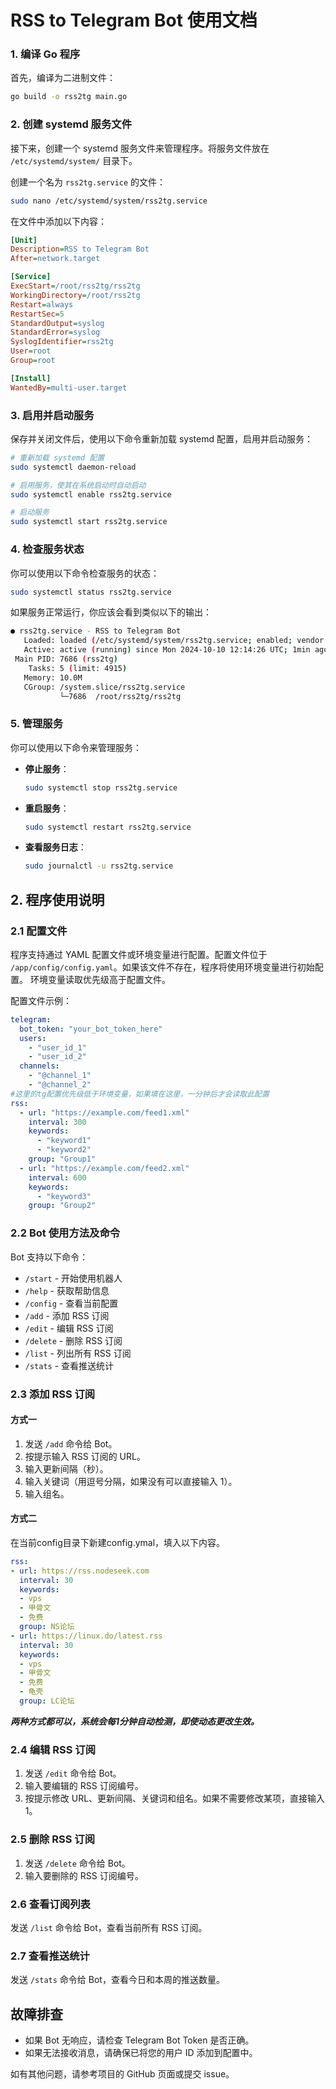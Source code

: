 # RSS to Telegram Bot 使用文档


### 1. 编译 Go 程序

首先，编译为二进制文件：

```bash
go build -o rss2tg main.go
```
### 2. 创建 systemd 服务文件

接下来，创建一个 systemd 服务文件来管理程序。将服务文件放在 `/etc/systemd/system/` 目录下。

创建一个名为 `rss2tg.service` 的文件：

```bash
sudo nano /etc/systemd/system/rss2tg.service
```

在文件中添加以下内容：

```ini
[Unit]
Description=RSS to Telegram Bot
After=network.target

[Service]
ExecStart=/root/rss2tg/rss2tg
WorkingDirectory=/root/rss2tg
Restart=always
RestartSec=5
StandardOutput=syslog
StandardError=syslog
SyslogIdentifier=rss2tg
User=root
Group=root

[Install]
WantedBy=multi-user.target
```

### 3. 启用并启动服务

保存并关闭文件后，使用以下命令重新加载 systemd 配置，启用并启动服务：

```bash
# 重新加载 systemd 配置
sudo systemctl daemon-reload

# 启用服务，使其在系统启动时自动启动
sudo systemctl enable rss2tg.service

# 启动服务
sudo systemctl start rss2tg.service
```

### 4. 检查服务状态

你可以使用以下命令检查服务的状态：

```bash
sudo systemctl status rss2tg.service
```

如果服务正常运行，你应该会看到类似以下的输出：

```bash
● rss2tg.service - RSS to Telegram Bot
   Loaded: loaded (/etc/systemd/system/rss2tg.service; enabled; vendor preset: enabled)
   Active: active (running) since Mon 2024-10-10 12:14:26 UTC; 1min ago
 Main PID: 7686 (rss2tg)
    Tasks: 5 (limit: 4915)
   Memory: 10.0M
   CGroup: /system.slice/rss2tg.service
           └─7686  /root/rss2tg/rss2tg
```

### 5. 管理服务

你可以使用以下命令来管理服务：

- **停止服务**：

  ```bash
  sudo systemctl stop rss2tg.service
  ```

- **重启服务**：

  ```bash
  sudo systemctl restart rss2tg.service
  ```

- **查看服务日志**：

  ```bash
  sudo journalctl -u rss2tg.service
  ```

## 2. 程序使用说明

### 2.1 配置文件

程序支持通过 YAML 配置文件或环境变量进行配置。配置文件位于 `/app/config/config.yaml`。如果该文件不存在，程序将使用环境变量进行初始配置。
环境变量读取优先级高于配置文件。

配置文件示例：

```yaml
telegram:
  bot_token: "your_bot_token_here"
  users:
    - "user_id_1"
    - "user_id_2"
  channels:
    - "@channel_1"
    - "@channel_2"
#这里的tg配置优先级低于环境变量，如果填在这里，一分钟后才会读取此配置
rss:
  - url: "https://example.com/feed1.xml"
    interval: 300
    keywords:
      - "keyword1"
      - "keyword2"
    group: "Group1"
  - url: "https://example.com/feed2.xml"
    interval: 600
    keywords:
      - "keyword3"
    group: "Group2"
```

### 2.2 Bot 使用方法及命令

Bot 支持以下命令：

- `/start` - 开始使用机器人
- `/help` - 获取帮助信息
- `/config` - 查看当前配置
- `/add` - 添加 RSS 订阅
- `/edit` - 编辑 RSS 订阅
- `/delete` - 删除 RSS 订阅
- `/list` - 列出所有 RSS 订阅
- `/stats` - 查看推送统计

### 2.3 添加 RSS 订阅

#### 方式一

1. 发送 `/add` 命令给 Bot。
2. 按提示输入 RSS 订阅的 URL。
3. 输入更新间隔（秒）。
4. 输入关键词（用逗号分隔，如果没有可以直接输入 1）。
5. 输入组名。

#### 方式二

在当前config目录下新建config.ymal，填入以下内容。

```yaml
rss:
- url: https://rss.nodeseek.com
  interval: 30
  keywords:
  - vps
  - 甲骨文
  - 免费
  group: NS论坛
- url: https://linux.do/latest.rss
  interval: 30
  keywords:
  - vps
  - 甲骨文
  - 免费
  - 龟壳
  group: LC论坛
```

***两种方式都可以，系统会每1分钟自动检测，即使动态更改生效。***

### 2.4 编辑 RSS 订阅

1. 发送 `/edit` 命令给 Bot。
2. 输入要编辑的 RSS 订阅编号。
3. 按提示修改 URL、更新间隔、关键词和组名。如果不需要修改某项，直接输入 1。

### 2.5 删除 RSS 订阅

1. 发送 `/delete` 命令给 Bot。
2. 输入要删除的 RSS 订阅编号。

### 2.6 查看订阅列表

发送 `/list` 命令给 Bot，查看当前所有 RSS 订阅。

### 2.7 查看推送统计

发送 `/stats` 命令给 Bot，查看今日和本周的推送数量。


## 故障排查

- 如果 Bot 无响应，请检查 Telegram Bot Token 是否正确。
- 如果无法接收消息，请确保已将您的用户 ID 添加到配置中。


如有其他问题，请参考项目的 GitHub 页面或提交 issue。
